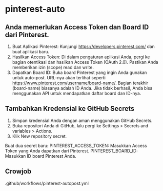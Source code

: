 # pinterest-auto

## Anda memerlukan Access Token dan Board ID dari Pinterest.
1. Buat Aplikasi Pinterest: Kunjungi https://developers.pinterest.com/ dan buat aplikasi baru.
2. Hasilkan Access Token: Di dalam pengaturan aplikasi Anda, pergi ke bagian otentikasi dan hasilkan Access Token (OAuth 2.0). Pastikan Anda memberikan izin (scope) read dan write.
3. Dapatkan Board ID: Buka board Pinterest yang ingin Anda gunakan untuk auto-post. URL-nya akan terlihat seperti https://www.pinterest.com/username/board-name/. Bagian terakhir (board-name) biasanya adalah ID Anda. Jika tidak berhasil, Anda bisa menggunakan API untuk mendapatkan daftar board dan ID-nya.

## Tambahkan Kredensial ke GitHub Secrets
1. Simpan kredensial Anda dengan aman menggunakan GitHub Secrets.
2. Buka repositori Anda di GitHub, lalu pergi ke Settings > Secrets and variables > Actions.
3. Klik New repository secret.

Buat dua secret baru:
  PINTEREST_ACCESS_TOKEN: Masukkan Access Token yang Anda dapatkan dari Pinterest.
  PINTEREST_BOARD_ID: Masukkan ID board Pinterest Anda.

## Crowjob
.github/workflows/pinterest-autopost.yml
